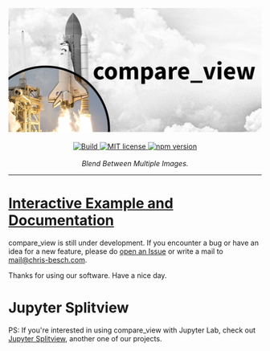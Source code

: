 <p align="center">
    <a href="#"><img src="https://raw.githubusercontent.com/Octoframes/compare_view/main/banner.png"></a>
    <br />
    <br />
    <a href="https://github.com/Octoframes/compare_view/actions/workflows/build.yml">
        <img src="https://github.com/Octoframes/compare_view/actions/workflows/build.yml/badge.svg" alt="Build">
    </a>
    <a href="https://github.com/Octoframes/compare_view/blob/main/LICENSE">
        <img src="https://img.shields.io/badge/license-MIT-blue.svg" alt="MIT license" />
    </a>
    <a href="https://badge.fury.io/js/compare_view">
        <img src="https://badge.fury.io/js/compare_view.svg" alt="npm version" height="18">
    </a>
    <br />
    <br />
    <i>Blend Between Multiple Images.</i>
</p>
<hr />

# [Interactive Example and Documentation](https://octoframes.github.io/compare_view)

compare_view is still under development.
If you encounter a bug or have an idea for a new feature, please do [open an Issue](https://github.com/Octoframes/compare_view/issues) or write a mail to [mail@chris-besch.com](mailto:mail@chris-besch.com).

Thanks for using our software.
Have a nice day.

# Jupyter Splitview
PS: If you're interested in using compare_view with Jupyter Lab, check out [Jupyter Splitview](https://github.com/Octoframes/jupyter-splitview), another one of our projects.

